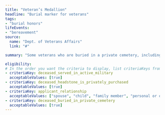 ```yaml
---
title: "Veteran’s Medallion"
headline: "Burial marker for veterans"
tags: 
- "burial honors"
lifeEvents: 
- "bereavement"
source:
  name: "Dept. of Veterans Affairs"
  link: "#"

summary: "Some veterans who are buried in a private cemetery, including veterans of the National Guard, may be eligible for a headstone medallion or grave marker and Presidential Memorial Certificate."

eligibility:
# In the order you want the criteria to display, list criteriaKeys from the csv here, each followed by a comma-separated list of which values indicate eligibility for that criteria. Wrap individual values in quotes if they have inner commas.
- criteriaKey: deceased_served_in_active_military
  acceptableValues: [true]
- criteriaKey: deceased_headstone_is_privately_purchased
  acceptableValues: [true]
- criteriaKey: applicant_relationship
  acceptableValues: ["spouse", "child", "family member", "personal or official representative"]
- criteriaKey: deceased_buried_in_private_cemetery
  acceptableValues: [true]
---
```


